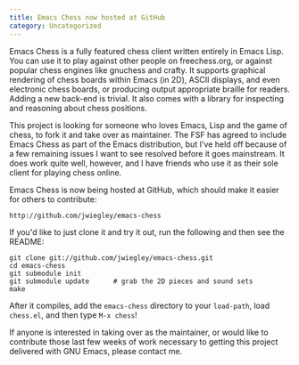 ```yaml
---
title: Emacs Chess now hosted at GitHub
category: Uncategorized
---
```


Emacs Chess is a fully featured chess client written entirely in Emacs Lisp.  You can use it to play against other people on freechess.org, or against popular chess engines like gnuchess and crafty.  It supports graphical rendering of chess boards within Emacs (in 2D), ASCII displays, and even electronic chess boards, or producing output appropriate  braille for readers.  Adding a new back-end is trivial.  It also comes with a library for inspecting and reasoning about chess positions.

<!--more-->
This project is looking for someone who loves Emacs, Lisp and the game of chess, to fork it and take over as maintainer.  The FSF has agreed to include Emacs Chess as part of the Emacs distribution, but I've held off because of a few remaining issues I want to see resolved before it goes mainstream.  It does work quite well, however, and I have friends who use it as their sole client for playing chess online.

Emacs Chess is now being hosted at GitHub, which should make it easier for others to contribute:

    http://github.com/jwiegley/emacs-chess

If you'd like to just clone it and try it out, run the following and then see the README:

    git clone git://github.com/jwiegley/emacs-chess.git
    cd emacs-chess
    git submodule init
    git submodule update      # grab the 2D pieces and sound sets
    make

After it compiles, add the `emacs-chess` directory to your `load-path`, load `chess.el`, and then type `M-x chess`!

If anyone is interested in taking over as the maintainer, or would like to contribute those last few weeks of work necessary to getting this project delivered with GNU Emacs, please contact me.

